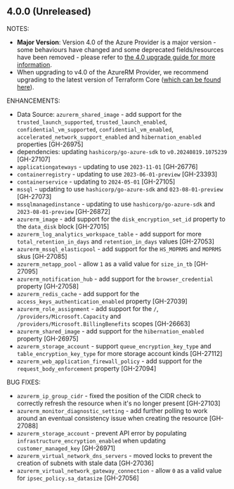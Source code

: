 ## 4.0.0 (Unreleased)

NOTES:

* **Major Version**: Version 4.0 of the Azure Provider is a major version - some behaviours have changed and some deprecated fields/resources have been removed - please refer to [the 4.0 upgrade guide for more information](https://registry.terraform.io/providers/hashicorp/azurerm/latest/docs/guides/4.0-upgrade-guide).
* When upgrading to v4.0 of the AzureRM Provider, we recommend upgrading to the latest version of Terraform Core ([which can be found here](https://www.terraform.io/downloads)).

ENHANCEMENTS:

* Data Source: `azurerm_shared_image` - add support for the `trusted_launch_supported`, `trusted_launch_enabled`, `confidential_vm_supported`, `confidential_vm_enabled`, `accelerated_network_support_enabled` and `hibernation_enabled` properties [GH-26975]
* dependencies: updating `hashicorp/go-azure-sdk` to `v0.20240819.1075239` [GH-27107]
* `applicationgateways` - updating to use `2023-11-01` [GH-26776]
* `containerregistry` - updating to use `2023-06-01-preview` [GH-23393]
* `containerservice` - updating to `2024-05-01` [GH-27105]
* `mssql` - updating to use `hashicorp/go-azure-sdk` and `023-08-01-preview` [GH-27073]
* `mssqlmanagedinstance` - updating to use `hashicorp/go-azure-sdk` and `2023-08-01-preview` [GH-26872]
* `azurerm_image` - add support for the `disk_encryption_set_id` property to the `data_disk` block [GH-27015]
* `azurerm_log_analytics_workspace_table` - add support for more `total_retention_in_days` and `retention_in_days` values [GH-27053]
* `azurerm_mssql_elasticpool` - add support for the `HS_MOPRMS` and `MOPRMS` skus [GH-27085]
* `azurerm_netapp_pool` - allow `1` as a valid value for `size_in_tb` [GH-27095]
* `azurerm_notification_hub` - add support for the `browser_credential` property [GH-27058]
* `azurerm_redis_cache` - add support for the `access_keys_authentication_enabled` property [GH-27039]
* `azurerm_role_assignment` - add support for the `/`, `/providers/Microsoft.Capacity` and `/providers/Microsoft.BillingBenefits` scopes [GH-26663]
* `azurerm_shared_image` - add support for the `hibernation_enabled` property [GH-26975]
* `azurerm_storage_account` - support `queue_encryption_key_type` and `table_encryption_key_type` for more storage account kinds [GH-27112]
* `azurerm_web_application_firewall_policy` - add support for the `request_body_enforcement` property [GH-27094]

BUG FIXES:

* `azurerm_ip_group_cidr` - fixed the position of the CIDR check to correctly refresh the resource when it's no longer present [GH-27103]
* `azurerm_monitor_diagnostic_setting` - add further polling to work around an eventual consistency issue when creating the resource [GH-27088]
* `azurerm_storage_account` - prevent API error by populating `infrastructure_encryption_enabled` when updating `customer_managed_key` [GH-26971]
* `azurerm_virtual_network_dns_servers` - moved locks to prevent the creation of subnets with stale data [GH-27036]
* `azurerm_virtual_network_gateway_connection` - allow `0` as a valid value for `ipsec_policy.sa_datasize` [GH-27056]